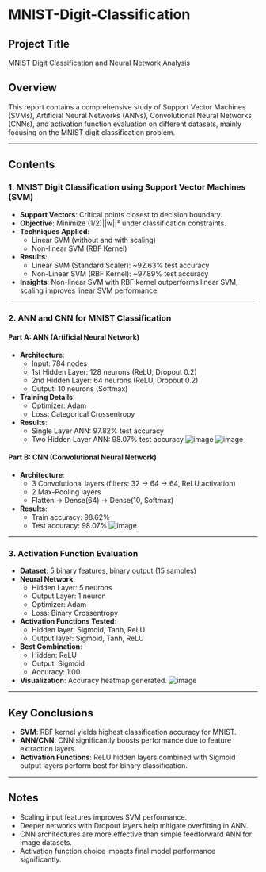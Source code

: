 # MNIST-Digit-Classification

## Project Title
MNIST Digit Classification and Neural Network Analysis

## Overview
This report contains a comprehensive study of Support Vector Machines (SVMs), Artificial Neural Networks (ANNs), Convolutional Neural Networks (CNNs), and activation function evaluation on different datasets, mainly focusing on the MNIST digit classification problem.

---

## Contents

### 1. MNIST Digit Classification using Support Vector Machines (SVM)
- **Support Vectors**: Critical points closest to decision boundary.
- **Objective**: Minimize (1/2)||w||² under classification constraints.
- **Techniques Applied**:
  - Linear SVM (without and with scaling)
  - Non-linear SVM (RBF Kernel)
- **Results**:
  - Linear SVM (Standard Scaler): ~92.63% test accuracy
  - Non-Linear SVM (RBF Kernel): ~97.89% test accuracy
- **Insights**: Non-linear SVM with RBF kernel outperforms linear SVM, scaling improves linear SVM performance.

---

### 2. ANN and CNN for MNIST Classification

#### Part A: ANN (Artificial Neural Network)
- **Architecture**:
  - Input: 784 nodes
  - 1st Hidden Layer: 128 neurons (ReLU, Dropout 0.2)
  - 2nd Hidden Layer: 64 neurons (ReLU, Dropout 0.2)
  - Output: 10 neurons (Softmax)
- **Training Details**:
  - Optimizer: Adam
  - Loss: Categorical Crossentropy
- **Results**:
  - Single Layer ANN: 97.82% test accuracy
  - Two Hidden Layer ANN: 98.07% test accuracy
    ![image](https://github.com/user-attachments/assets/0b2320da-bd56-4669-862a-8602ea4e92cf)
    ![image](https://github.com/user-attachments/assets/bf8c1f69-1aea-4195-9d3a-635acf7f50ea)



#### Part B: CNN (Convolutional Neural Network)
- **Architecture**:
  - 3 Convolutional layers (filters: 32 → 64 → 64, ReLU activation)
  - 2 Max-Pooling layers
  - Flatten → Dense(64) → Dense(10, Softmax)
- **Results**:
  - Train accuracy: 98.62%
  - Test accuracy: 98.07%
![image](https://github.com/user-attachments/assets/817bf5d6-8eda-449e-91b3-7d3520a3260e)

---

### 3. Activation Function Evaluation
- **Dataset**: 5 binary features, binary output (15 samples)
- **Neural Network**:
  - Hidden Layer: 5 neurons
  - Output Layer: 1 neuron
  - Optimizer: Adam
  - Loss: Binary Crossentropy
- **Activation Functions Tested**:
  - Hidden layer: Sigmoid, Tanh, ReLU
  - Output layer: Sigmoid, Tanh, ReLU
- **Best Combination**:
  - Hidden: ReLU
  - Output: Sigmoid
  - Accuracy: 1.00
- **Visualization**: Accuracy heatmap generated.
  ![image](https://github.com/user-attachments/assets/c9d06f11-d2b0-49dd-affb-4a503ce0d68d)


---

## Key Conclusions
- **SVM**: RBF kernel yields highest classification accuracy for MNIST.
- **ANN/CNN**: CNN significantly boosts performance due to feature extraction layers.
- **Activation Functions**: ReLU hidden layers combined with Sigmoid output layers perform best for binary classification.
---

## Notes
- Scaling input features improves SVM performance.
- Deeper networks with Dropout layers help mitigate overfitting in ANN.
- CNN architectures are more effective than simple feedforward ANN for image datasets.
- Activation function choice impacts final model performance significantly.

